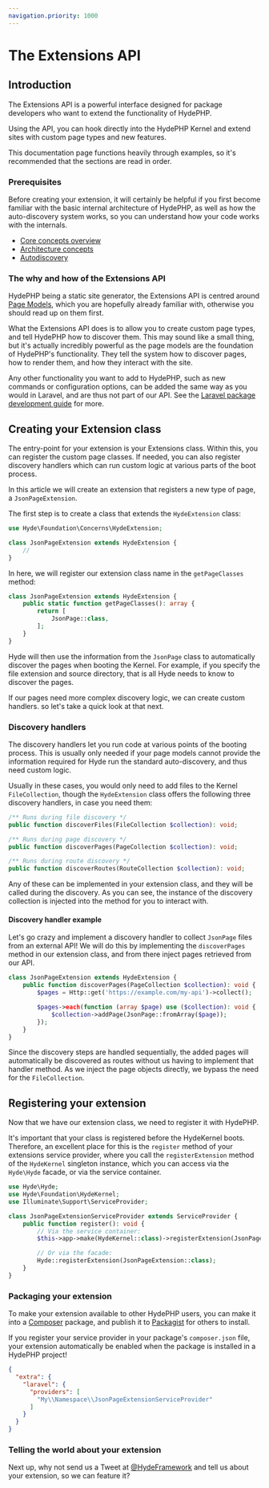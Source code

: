 ```yaml
---
navigation.priority: 1000
---
```


# The Extensions API

## Introduction

The Extensions API is a powerful interface designed for package developers who want to extend the functionality of HydePHP.

Using the API, you can hook directly into the HydePHP Kernel and extend sites with custom page types and new features.

This documentation page functions heavily through examples, so it's recommended that the sections are read in order.

### Prerequisites

Before creating your extension, it will certainly be helpful if you first become familiar with
the basic internal architecture of HydePHP, as well as how the auto-discovery system works,
so you can understand how your code works with the internals.

- [Core concepts overview](core-concepts)
- [Architecture concepts](architecture-concepts)
- [Autodiscovery](autodiscovery)

### The why and how of the Extensions API

HydePHP being a static site generator, the Extensions API is centred around [Page Models](page-models),
which you are hopefully already familiar with, otherwise you should read up on them first.

What the Extensions API does is to allow you to create custom page types, and tell HydePHP how to discover them.
This may sound like a small thing, but it's actually incredibly powerful as the page models are the foundation
of HydePHP's functionality. They tell the system how to discover pages, how to render them,
and how they interact with the site.

Any other functionality you want to add to HydePHP, such as new commands or configuration options,
can be added the same way as you would in Laravel, and are thus not part of our API.
See the [Laravel package development guide](https://laravel.com/docs/10.x/packages) for more.


## Creating your Extension class

The entry-point for your extension is your Extensions class. Within this, you can register the custom page classes.
If needed, you can also register discovery handlers which can run custom logic at various parts of the boot process.

In this article we will create an extension that registers a new type of page, a `JsonPageExtension`.

The first step is to create a class that extends the `HydeExtension` class:

```php
use Hyde\Foundation\Concerns\HydeExtension;

class JsonPageExtension extends HydeExtension {
    //
}
```

In here, we will register our extension class name in the `getPageClasses` method:

```php
class JsonPageExtension extends HydeExtension {
    public static function getPageClasses(): array {
        return [
            JsonPage::class,
        ];
    }
}
```

Hyde will then use the information from the `JsonPage` class to automatically discover the pages when booting the Kernel.
For example, if you specify the file extension and source directory, that is all Hyde needs to know to discover the pages.

If our pages need more complex discovery logic, we can create custom handlers. so let's take a quick look at that next.

### Discovery handlers

The discovery handlers let you run code at various points of the booting process. This is usually only needed if your
page models cannot provide the information required for Hyde run the standard auto-discovery, and thus need custom logic.

Usually in these cases, you would only need to add files to the Kernel `FileCollection`,
though the `HydeExtension` class offers the following three discovery handlers, in case you need them:

```php
/** Runs during file discovery */
public function discoverFiles(FileCollection $collection): void;

/** Runs during page discovery */
public function discoverPages(PageCollection $collection): void;

/** Runs during route discovery */
public function discoverRoutes(RouteCollection $collection): void;
```

Any of these can be implemented in your extension class, and they will be called during the discovery. As you can see,
the instance of the discovery collection is injected into the method for you to interact with.

#### Discovery handler example

Let's go crazy and implement a discovery handler to collect `JsonPage` files from an external API! We will do this
by implementing the `discoverPages` method in our extension class, and from there inject pages retrieved from our API.

```php
class JsonPageExtension extends HydeExtension {
    public function discoverPages(PageCollection $collection): void {
        $pages = Http::get('https://example.com/my-api')->collect();

        $pages->each(function (array $page) use ($collection): void {
            $collection->addPage(JsonPage::fromArray($page));
        });
    }
}
```

Since the discovery steps are handled sequentially, the added pages will automatically be discovered as routes without
us having to implement that handler method. As we inject the page objects directly, we bypass the need for the `FileCollection`.


## Registering your extension

Now that we have our extension class, we need to register it with HydePHP.

It's important that your class is registered before the HydeKernel boots. Therefore, an excellent place for this is the
`register` method of your extensions service provider,  where you call the `registerExtension` method of the `HydeKernel`
singleton instance, which you can access via the `Hyde\Hyde` facade, or via the service container.

```php
use Hyde\Hyde;
use Hyde\Foundation\HydeKernel;
use Illuminate\Support\ServiceProvider;

class JsonPageExtensionServiceProvider extends ServiceProvider {
    public function register(): void {
        // Via the service container:
        $this->app->make(HydeKernel::class)->registerExtension(JsonPageExtension::class);

        // Or via the facade:
        Hyde::registerExtension(JsonPageExtension::class);
    }
}
```

### Packaging your extension

To make your extension available to other HydePHP users, you can make it into a [Composer](https://getcomposer.org/) package,
and publish it to [Packagist](https://packagist.org/) for others to install.

If you register your service provider in your package's `composer.json` file, your extension automatically be enabled when
the package is installed in a HydePHP project!

```json
{
  "extra": {
    "laravel": {
      "providers": [
        "My\\Namespace\\JsonPageExtensionServiceProvider"
      ]
    }
  }
}
```

### Telling the world about your extension

Next up, why not send us a Tweet at [@HydeFramework](https://twitter.com/HydeFramework) and tell us about your extension,
so we can feature it?
